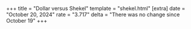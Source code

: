 +++
title = "Dollar versus Shekel"
template = "shekel.html"
[extra]
date = "October 20, 2024"
rate = "3.717"
delta = "There was no change since October 19"
+++
